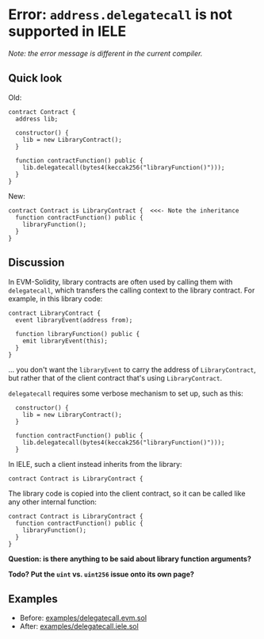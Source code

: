 # Error: `address.delegatecall` is not supported in IELE

*Note: the error message is different in the current compiler.*

## Quick look

Old: 
    
    contract Contract {
      address lib;
    
      constructor() {
        lib = new LibraryContract();
      }
    
      function contractFunction() public {
        lib.delegatecall(bytes4(keccak256("libraryFunction()")));
      }
    }

New:

    contract Contract is LibraryContract {  <<<- Note the inheritance
      function contractFunction() public {
        libraryFunction();
      }
    }
   
   
## Discussion

In EVM-Solidity, library contracts are often used by calling them with
`delegatecall`, which transfers the calling context to the library contract. For example, in this library code:

    contract LibraryContract {
      event libraryEvent(address from);
  
      function libraryFunction() public {
        emit libraryEvent(this);
      }
    }

... you don't want the `libraryEvent` to carry the address of
`LibraryContract`, but rather that of the client contract that's using
`LibraryContract`.

`delegatecall` requires some verbose mechanism to set up, such as this:

      constructor() {
        lib = new LibraryContract();
      }
    
      function contractFunction() public {
        lib.delegatecall(bytes4(keccak256("libraryFunction()")));
      }

In IELE, such a client instead inherits from the library:

    contract Contract is LibraryContract {

The library code is copied into the client contract, so it can be
called like any other internal function:

    contract Contract is LibraryContract {
      function contractFunction() public {
        libraryFunction();
      }
    }

**Question: is there anything to be said about library function arguments?**

**Todo? Put the `uint` vs. `uint256` issue onto its own page?**


## Examples

* Before: [examples/delegatecall.evm.sol](examples/delegatecall.evm.sol)
* After: [examples/delegatecall.iele.sol](examples/delegatecall.iele.sol)

